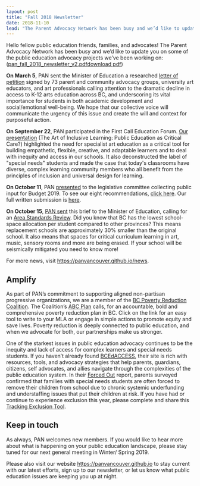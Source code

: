 ```yaml
---
layout: post
title: "Fall 2018 Newsletter"
date: 2018-11-10
lead: "The Parent Advocacy Network has been busy and we’d like to update you on some of the public education advocacy projects we’ve been working on."
---
```


Hello fellow public education friends, families, and advocates! The Parent Advocacy Network has been busy and we’d like to update you on some of the public education advocacy projects we’ve been working on: ([pan_fall_2018_newsletter_v2.pdfdownload pdf](/downloads/pan_fall_2018_newsletter_v2.pdf))
 
**On March 5**, PAN sent the Minister of Education a researched [letter of petition](/downloads/180305_letter_to_moe_for_arts_education.pdf) signed by 73 parent and community advocacy groups, university art educators, and art professionals calling attention to the dramatic decline in access to K-12 arts education across BC, and underscoring its vital importance for students in both academic development and social/emotional well-being. We hope that our collective voice will communicate the urgency of this issue and create the will and context for purposeful action.
 
**On September 22**, PAN participated in the First Call Education Forum. [Our presentation](/downloads/pan_first_call_presentation_share.pdf) (The Art of Inclusive Learning: Public Education as Critical Care?) highlighted the need for specialist art education as a critical tool for building empathetic, flexible, creative, and adaptable learners and to deal with inequity and access in our schools. It also deconstructed the label of "special needs" students and made the case that today's classrooms have diverse, complex learning community members who all benefit from the principles of inclusion and universal design for learning. 
 
**On October 11**, PAN [presented](/2018/10/14/select-standing-committee) to the legislative committee collecting public input for Budget 2019. To see our eight recommendations, [click here](/2018/10/14/select-standing-committee). Our full written submission is [here](/downloads/pan_to_sscfgs_on_budget_2019_final2.pdf).
 
**On October 15**, [PAN sent](/downloads/181015_pan_brief_on_area_standards.pdf) this brief to the Minister of Education, calling for an [Area Standards Review](/2018/10/15/area-standards). Did you know that BC has the lowest school-space allocation per student compared to other provinces? This means replacement schools are approximately 30% smaller than the original school. It also means that spaces for critical curriculum learning in art, music, sensory rooms and more are being erased. If your school will be seismically mitigated you need to know more!
 
For more news, visit https://panvancouver.github.io/news.

## Amplify
As part of PAN’s commitment to supporting aligned non-partisan progressive organizations, we are a member of the [BC Poverty Reduction Coalition](http://bcpovertyreduction.ca/). The Coalition’s [ABC Plan](https://www.abcplan.ca/) calls, for an accountable, bold and comprehensive poverty reduction plan in BC. Click on the link for an easy tool to write to your MLA or engage in simple actions to promote equity and save lives. Poverty reduction is deeply connected to public education, and when we advocate for both, our partnerships make us stronger.
 
One of the starkest issues in public education advocacy continues to be the inequity and lack of access for complex learners and special needs students. If you haven’t already found [BCEdACCESS](https://equitableaccesstoeducation.wordpress.com/home/), their site is rich with resources, tools, and advocacy strategies that help parents, guardians, citizens, self advocates, and allies navigate through the complexities of the public education system. In their [Forced Out](https://equitableaccesstoeducation.wordpress.com/full-forced-out-survey-report/) report, parents surveyed confirmed that families with special needs students are often forced to remove their children from school due to chronic systemic underfunding and understaffing issues that put their children at risk. If you have had or continue to experience exclusion this year, please complete and share this [Tracking Exclusion Tool](https://equitableaccesstoeducation.wordpress.com/2018/09/04/tracking-exclusion-bcedaccess-exclusion-incident-report-form/).
 
## Keep in touch
As always, PAN welcomes new members. If you would like to hear more about what is happening on your public education landscape, please stay tuned for our next general meeting in Winter/ Spring 2019.
 
Please also visit our website https://panvancouver.github.io to stay current with our latest efforts, sign up to our newsletter, or let us know what public education issues are keeping you up at night.